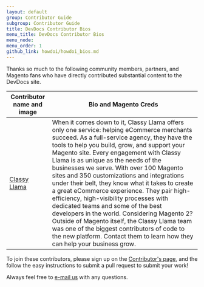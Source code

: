 ```yaml
---
layout: default
group: Contributor Guide
subgroup: Contributor Guide
title: DevDocs Contributor Bios
menu_title: DevDocs Contributor Bios
menu_node: 
menu_order: 1
github_link: howdoi/howdoi_bios.md
---
```


Thanks so much to the following community members, partners, and Magento fans who have directly contributed substantial content to the DevDocs site.

| Contributor name and image |  Bio and Magento Creds | 
|---|---|
| <a href="http://www.classyllama.com/" title="Classy Llama">Classy Llama</a>  | When it comes down to it, Classy Llama offers only one service: helping eCommerce merchants succeed. As a full-service agency, they have the tools to help you build, grow, and support your Magento site. Every engagement with Classy Llama is as unique as the needs of the businesses we serve. With over 100 Magento sites and 350 customizations and integrations under their belt, they know what it takes to create a great eCommerce experience. They pair high-efficiency, high-visibility processes with dedicated teams and some of the best developers in the world. Considering Magento 2? Outside of Magento itself, the Classy Llama team was one of the biggest contributors of code to the new platform. Contact them to learn how they can help your business grow. |


To join these contributors, please sign up on the <a href="{{ site.gdeurl21 }}howdoi/howdoi_contribute.html">Contributor's page</a>, and the follow the easy instructions to submit a pull request to submit your work!

Always feel free to <a href="mailto:DL-Magento-Doc-Feedback@ebay.com">e-mail us</a> with any questions.



